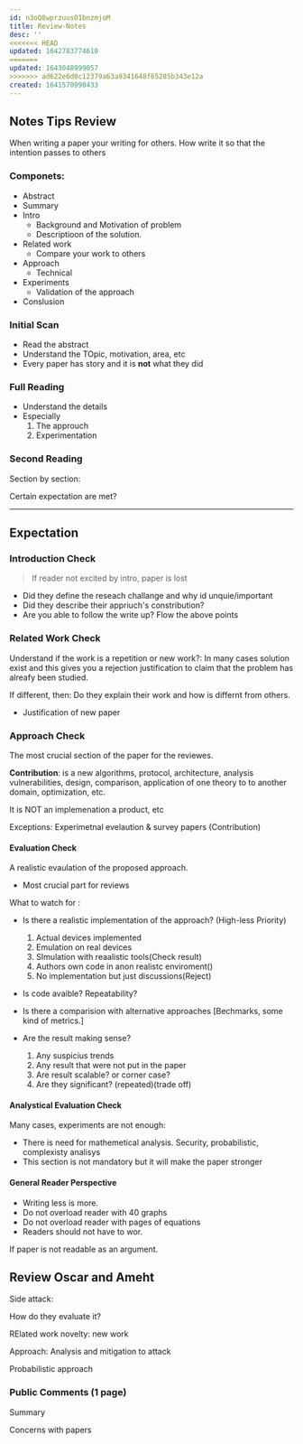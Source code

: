 ```yaml
---
id: n3oQ8wprzuusO1bnzmjoM
title: Review-Notes
desc: ''
<<<<<<< HEAD
updated: 1642783774610
=======
updated: 1643048999057
>>>>>>> ad622e6d0c12379a63a9341648f65285b343e12a
created: 1641570990433
---
```


## Notes Tips Review

When writing a paper your writing for others. How write it so that the intention passes to others

### Componets:

* Abstract
* Summary
* Intro
    - Background and Motivation of problem
    - Descriptioon of the solution.
* Related work
    - Compare your work to others
* Approach
    - Technical
* Experiments
    - Validation of the approach
* Conslusion


### Initial Scan

* Read the abstract
* Understand the TOpic, motivation, area, etc
* Every paper has story and it is **not** what they did

### Full Reading 

* Understand the details
* Especially
    1. The approuch 
    2. Experimentation


### Second Reading 

Section by section:

Certain expectation are met?

---

## Expectation

### Introduction Check

> If reader not excited by intro, paper is lost

* Did they define the reseach challange and why id unquie/important
* Did they describe their appriuch's constribution?
* Are you able to follow the write up? Flow  the above points


### Related Work Check

Understand if the work is a repetition or new work?: In many cases solution exist and this gives you a rejection  justification to claim that the problem has alreafy been studied.

If different, then: Do they explain their work and how is differnt from others.
* Justification of new paper

### Approach Check

The most crucial section of the paper for the reviewes.

**Contribution**: is a new algorithms, protocol, architecture, analysis vulnerabilities, design, comparison, application of one theory  to to another domain, optimization, etc.

It is NOT an implemenation a product, etc

Exceptions: Experimetnal evelaution & survey papers (Contribution)

#### Evaluation Check

A realistic evaulation of the proposed approach.
* Most crucial part for reviews

What to watch for :

* Is there a realistic implementation of the approach? (High-less Priority)
    1. Actual devices implemented
    2. Emulation on real devices
    3. SImulation with reaalistic tools(Check result)
    4. Authors own code in anon realistc enviroment()
    5. No implementation but just discussions(Reject)

* Is code avaible? Repeatability?
* Is there a comparision with  alternative approaches [Bechmarks, some kind of metrics.]
* Are the result making sense?
    1. Any suspicius trends
    2. Any result that were not put in the paper
    3. Are result scalable? or corner case?
    4. Are they significant? (repeated)(trade off)


#### Analystical Evaluation Check

Many cases, experiments are not enough:
* There is need for mathemetical analysis. Security, probabilistic, complexisty analisys
* This section is not mandatory but it will make the paper stronger

#### General Reader Perspective

* Writing less is more. 
* Do not overload reader with 40 graphs
* Do not overload reader with pages of equations
* Readers should not have to wor.

If paper is not readable  as an argument.


## Review Oscar and Ameht

Side attack: 

How do they evaluate it?

RElated work novelty: new work

Approach: Analysis and mitigation to attack

Probabilistic approach

### Public Comments (1 page)

Summary

Concerns with papers




